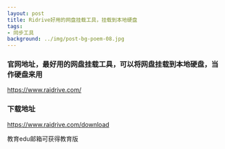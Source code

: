 ```yaml
---
layout: post
title: Ridrive好用的网盘挂载工具，挂载到本地硬盘
tags:
- 同步工具
background: ../img/post-bg-poem-08.jpg
---
```



### 官网地址，最好用的网盘挂载工具，可以将网盘挂载到本地硬盘，当作硬盘来用<br>
https://www.raidrive.com/

### 下载地址<br>
https://www.raidrive.com/download

教育edu邮箱可获得教育版
